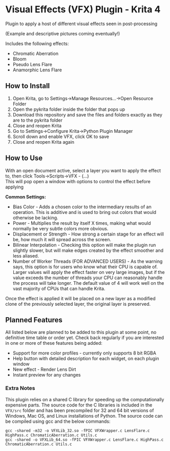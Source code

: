 # Visual Effects (VFX) Plugin - Krita 4

Plugin to apply a host of different visual effects seen in post-processing

(Example and descriptive pictures coming eventually!)

Includes the following effects:

* Chromatic Aberration
* Bloom
* Pseudo Lens Flare
* Anamorphic Lens Flare

## How to Install

 1. Open Krita, go to Settings->Manage Resources...->Open Resource Folder
 2. Open the pykrita folder inside the folder that pops up
 3. Download this repository and save the files and folders exactly as they are to the pykrita folder
 4. Close and reopen Krita
 5. Go to Settings->Configure Krita->Python Plugin Manager
 6. Scroll down and enable VFX, click OK to save
 7. Close and reopen Krita again

## How to Use

With an open document active, select a layer you want to apply the effect to, then click Tools->Scripts->VFX - (...)  
This will pop open a window with options to control the effect before applying

**Common Settings:**

* Bias Color - Adds a chosen color to the intermediary results of an operation. This is additive and is used to bring out colors that would otherwise be lacking.
* Power - Multiplies the result by itself X times, making what would normally be very subtle colors more obvious.
* Displacement or Strength - How strong a certain stage for an effect will be, how much it will spread across the screen.
* Bilinear Interpolation - Checking this option will make the plugin run slightly slower, but will make edges created by the effect smoother and less aliased.
* Number of Worker Threads (FOR ADVANCED USERS) - As the warning says, this option is for users who know what their CPU is capable of. Larger values will apply the effect faster on very large images, but if the value exceeds the number of threads your CPU can reasonably handle the process will take longer. The default value of 4 will work well on the vast majority of CPUs that can handle Krita.

Once the effect is applied it will be placed on a new layer as a modified clone of the previously selected layer, the original layer is preserved.

## Planned Features

All listed below are planned to be added to this plugin at some point, no definitive time table or order yet. Check back regularly if you are interested in one or more of these features being added:

* Support for more color profiles - currently only supports 8 bit RGBA
* Help button with detailed description for each widget, on each plugin window
* New effect - Render Lens Dirt
* Instant preview for any changes

### Extra Notes

This plugin relies on a shared C library for speeding up the computationally expensive parts. The source code for the C libraries is included in the `VFX/src` folder and has been precompiled for 32 and 64 bit versions of Windows, Mac OS, and Linux installations of Python. The source code can be compiled using gcc and the below commands:

```
gcc -shared -m32 -o VFXLib_32.so -fPIC VFXWrapper.c LensFlare.c HighPass.c ChromaticAberration.c Utils.c
gcc -shared -o VFXLib_64.so -fPIC VFXWrapper.c LensFlare.c HighPass.c ChromaticAberration.c Utils.c
```
